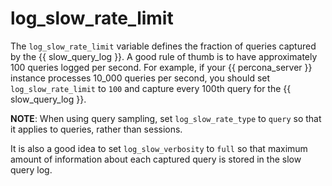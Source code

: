 # log_slow_rate_limit

The `log_slow_rate_limit` variable defines the fraction of queries captured by
the {{ slow_query_log }}.  A good rule of thumb is to have approximately 100 queries
logged per second.  For example, if your {{ percona_server }} instance processes
10_000 queries per second, you should set `log_slow_rate_limit` to `100` and
capture every 100th query for the {{ slow_query_log }}.

**NOTE**: When using query sampling, set `log_slow_rate_type` to `query`
so that it applies to queries, rather than sessions.

It is also a good idea to set `log_slow_verbosity` to `full`
so that maximum amount of information about each captured query
is stored in the slow query log.
